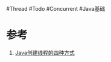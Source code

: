 #Thread #Todo #Concurrent #Java基础 


# 参考
1. [Java创建线程的四种方式](https://blog.csdn.net/weixin_41891854/article/details/81265772)